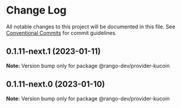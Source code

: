# Change Log

All notable changes to this project will be documented in this file.
See [Conventional Commits](https://conventionalcommits.org) for commit guidelines.

## 0.1.11-next.1 (2023-01-11)

**Note:** Version bump only for package @rango-dev/provider-kucoin

## 0.1.11-next.0 (2023-01-10)

**Note:** Version bump only for package @rango-dev/provider-kucoin
